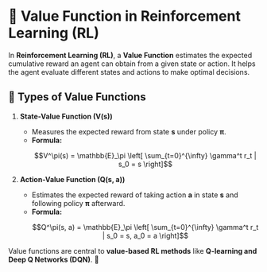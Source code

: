 # 📌 Value Function in Reinforcement Learning (RL)

In **Reinforcement Learning (RL)**, a **Value Function** estimates the expected cumulative reward an agent can obtain from a given state or action. It helps the agent evaluate different states and actions to make optimal decisions.

## 🔹 Types of Value Functions

1. **State-Value Function (V(s))**  
   - Measures the expected reward from state **s** under policy **π**.  
   - **Formula:**  
     ```math
     V^\pi(s) = \mathbb{E}_\pi \left[ \sum_{t=0}^{\infty} \gamma^t r_t | s_0 = s \right]
     ```

2. **Action-Value Function (Q(s, a))**  
   - Estimates the expected reward of taking action **a** in state **s** and following policy **π** afterward.  
   - **Formula:**  
     ```math
     Q^\pi(s, a) = \mathbb{E}_\pi \left[ \sum_{t=0}^{\infty} \gamma^t r_t | s_0 = s, a_0 = a \right]
     ```

Value functions are central to **value-based RL methods** like **Q-learning and Deep Q Networks (DQN)**. 🚀
